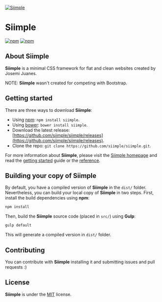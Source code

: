 [![Siimple](http://siimple.github.io/img/siimple.png)](https://siimple.github.io/)

# Siimple

[![npm](https://img.shields.io/npm/v/siimple.svg?style=flat-square)](https://www.npmjs.com/package/siimple)
[![npm](https://img.shields.io/npm/dt/siimple.svg?style=flat-square)](https://www.npmjs.com/package/siimple)


## About Siimple

**Siimple** is a minimal CSS framework for flat and clean websites created by Josemi Juanes.

NOTE: **Siimple** wasn't created for competing with Bootstrap.

## Getting started

There are three ways to download **Siimple**:

- Using [npm](http://npmjs.org/package/siimple): `npm install siimple`.
- Using [bower](http://bower.io): `bower install siimple`.
- Download the latest release: [https://github.com/siimple/siimple/releases](https://github.com/siimple/siimple/releases).
- Clone the repo: `git clone https://github.com/siimple/siimple.git`.

For more information about **Siimple**, please visit the [Siimple homepage](https://siimple.github.io) and read the [getting started](https://siimple.github.io/getting-started) guide or the [reference](https://siimple.github.io/reference).

## Building your copy of Siimple

By default, you have a compiled version of **Siimple** in the `dist/` folder. Nevertheless, you can build your local copy of **Siimple** in two steps. First, install the build dependencies using **npm**:

```sh
npm install
```

Then, build the **Siimple** source code (placed in `src/`) using **Gulp**:

```sh
gulp default
```

This will generate a compiled version in `dist/` folder.


## Contributing

You can contribute with **Siimple** installing it and submitting issues and pull requests :)

## License

**Siimple** is under the [MIT](LICENSE) license.
